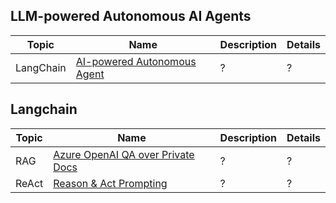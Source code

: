 ## LLM-powered Autonomous AI Agents

|Topic|Name|Description|Details|
|---|---|---|---|
|LangChain|[AI-powered Autonomous Agent](2-llm-powered-autonomous-ai-agents/agent-app/)|?|?|

## Langchain

|Topic|Name|Description|Details|
|---|---|---|---|
|RAG|[Azure OpenAI QA over Private Docs](2-llm-powered-autonomous-ai-agents/azure-qa-over-docs.ipynb)|?|?|
|ReAct|[Reason & Act Prompting](2-llm-powered-autonomous-ai-agents/ReAct.ipynb)|?|?|